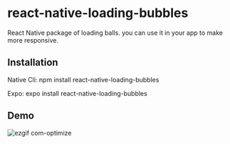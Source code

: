 # react-native-loading-bubbles
React Native package of loading balls. you can use it in your app to make more responsive.
## Installation
Native Cli: npm install react-native-loading-bubbles

Expo: expo install react-native-loading-bubbles
## Demo
![ezgif com-optimize](https://user-images.githubusercontent.com/56933027/217535240-1b231d80-8da1-4b3c-92c1-46365cf42e0d.gif)
